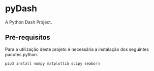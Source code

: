 # pyDash
A Python Dash Project.

## Pré-requisitos

Para a utilização deste projeto é necessária a instalação dos seguintes pacotes python.

```
pip3 install numpy matplotlib scipy seaborn
```
